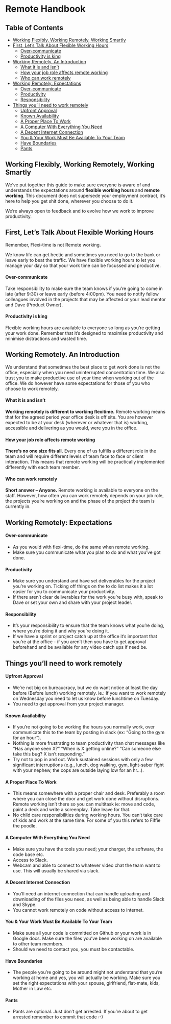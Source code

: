 # Remote Handbook

## Table of Contents

* [Working Flexibly, Working Remotely, Working Smartly](#working-flexibly-working-remotely-working-smartly)
* [First, Let’s Talk About  Flexible Working Hours](#first-lets-talk-about-flexible-working-hours)
    * [Over-communicate](#over-communicate)
    * [Productivity is king](#productivity-is-king)
* [Working Remotely. An Introduction](#working-remotely-an-introduction)
    * [What it is and isn’t](#what-it-is-and-isnt)
    * [How your job role affects remote working](#how-your-job-role-affects-remote-working)
    * [Who can work remotely](#who-can-work-remotely)
* [Working Remotely: Expectations](#working-remotely-expectations)
    * [Over-communicate](#over-communicate)
    * [Productivity](#productivity)
    * [Responsibility](#responsibility)
* [Things you’ll need to work remotely](#things-youll-need-to-work-remotely)
    * [Upfront Approval](#upfront-approval)
    * [Known Availability](#known-availability)
    * [A Proper Place To Work](#a-proper-place-to-work)
    * [A Computer With Everything You Need](#a-computer-with-everything-you-need)
    * [A Decent Internet Connection](#a-decent-internet-connection)
    * [You & Your Work Must Be Available To Your Team](#you-your-work-must-be-available-to-your-team)
    * [Have Boundaries](#have-boundaries)
    * [Pants](#pants)

## Working Flexibly, Working Remotely, Working Smartly

We’ve put together this guide to make sure everyone is aware of and understands
the expectations around **flexible working hours** and **remote working**. This
document does not supersede your employment contract, it’s here to help you get
shit done, wherever you choose to do it.

We’re always open to feedback and to evolve how we work to improve productivity.

## First, Let’s Talk About  Flexible Working Hours

Remember, Flexi-time is not Remote working.

We know life can get hectic and sometimes you need to go to the bank or leave
early to beat the traffic. We have flexible working hours to let you manage
your day so that your work time can be focussed and productive.

#### Over-communicate

Take responsibility to make sure the team knows if you’re going to come in late
(after 9:30) or leave early (before 4:00pm). You need to notify fellow
colleagues involved in the projects that may be affected or your lead mentor
and Dave (Product Owner).

#### Productivity is king

Flexible working hours are available to everyone so long as you’re getting your
work done.  Remember that it’s designed to maximise productivity and minimise
distractions and wasted time.

## Working Remotely. An Introduction

We understand that sometimes the best place to get work done is not the office,
especially when you need uninterrupted concentration time. We also trust you to
make productive use of your time when working out of the office. We do however
have some expectations for those of you who choose to work remotely.

#### What it is and isn’t

**Working remotely is different to working flexitime.** Remote working means
that for the agreed period your office desk is off site. You are however
expected to be at your desk (wherever or whatever that is) working, accessible
and delivering as you would, were you in the office.

#### How your job role affects remote working

**There’s no one size fits all.** Every one of us fulfills a different role in
the team and will require different levels of team face to face or client
interaction. This means that remote working will be practically implemented
differently with each team member.

#### Who can work remotely

**Short answer – Anyone.** Remote working is available to everyone on the
staff.  However, how often you can work remotely depends on your job role, the
projects you’re working on and the phase of the project the team is currently
in.

## Working Remotely: Expectations

#### Over-communicate

- As you would with flexi-time, do the same when remote working.
- Make sure you communicate what you plan to do and what you’ve got done.

#### Productivity

- Make sure you understand and have set deliverables for the project you’re
  working on. Ticking off things on the to do list makes it a lot easier for
  you to communicate your productivity.
- If there aren’t clear deliverables for the work you’re busy with, speak to
  Dave or set your own and share with your project leader.

#### Responsibility

- It’s your responsibility to ensure that the team knows what you’re doing,
  where you’re doing it and why you’re doing it.
- If we have a sprint or project catch up at the office it’s important that
  you’re at the office - if you aren’t then you have to get approval beforehand
  and be available for any video catch ups if need be.

## Things you’ll need to work remotely

#### Upfront Approval

- We’re not big on bureaucracy, but we do want notice at least the day before
  (Before lunch) working remotely. ie.: If you want to work remotely on
  Wednesday you need to let us know before lunchtime on Tuesday.
- You need to get approval from your project manager.

#### Known Availability

- If you’re not going to be working the hours you normally work, over
  communicate this to the team by posting in slack (ex: “Going to the gym for
  an hour”).
- Nothing is more frustrating to team productivity than chat messages like “Has
  anyone seen X?” “When is X getting online?” “Can someone else take this bug?
  X isn’t responding.”
- Try not to pop in and out. Work sustained sessions with only a few
  significant interruptions (e.g., lunch, dog walking, gym, light-saber fight
  with your nephew, the cops are outside laying low for an hr...).

#### A Proper Place To Work

- This means somewhere with a proper chair and desk. Preferably a room where
  you can close the door and get work done without disruptions. Remote working
  isn’t there so you can multitask ie: move and code, paint a deck and write
  a screenplay. Take leave for that.
- No child care responsibilities during working hours. You can’t take care of
  kids and work at the same time. For some of you this refers to Fiffie the
  poodle.

#### A Computer With Everything You Need

- Make sure you have the tools you need; your charger, the software, the code
  base etc.
- Access to Slack.
- Webcam and able to connect to whatever video chat the team want to use. This
  will usually be shared via slack.

#### A Decent Internet Connection

- You’ll need an internet connection that can handle uploading and downloading
  of the files you need, as well as being able to handle Slack and Skype.
- You cannot work remotely on code without access to internet.

#### You & Your Work Must Be Available To Your Team

- Make sure all your code is committed on Github or your work is in Google
  docs.  Make sure the files you’ve been working on are available to other team
  members.
- Should we need to contact you, you must be contactable.

#### Have Boundaries

- The people you’re going to be around might not understand that you’re working
  at home and yes, you will actually be working. Make sure you set the right
  expectations with your spouse, girlfriend, flat-mate, kids, Mother in Law
  etc.

#### Pants

- Pants are optional. Just don’t get arrested. If you’re about to get arrested
  remember to commit that code :-)

